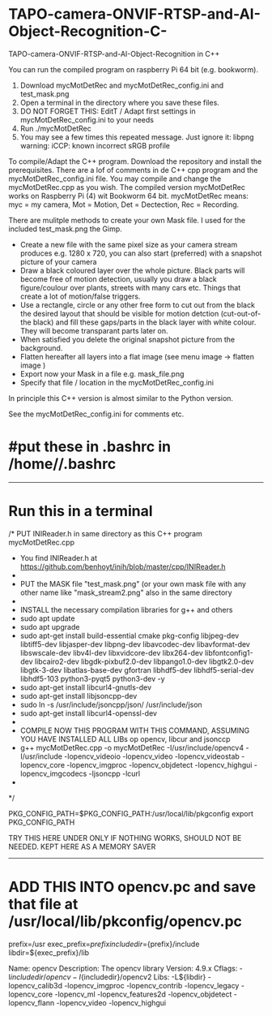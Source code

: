 # TAPO-camera-ONVIF-RTSP-and-AI-Object-Recognition-C-
TAPO-camera-ONVIF-RTSP-and-AI-Object-Recognition in C++


You can run the compiled program on raspberry Pi 64 bit (e.g. bookworm).
1. Download mycMotDetRec and mycMotDetRec_config.ini and test_mask.png 
2. Open a terminal in the directory where you save these files.
3. DO NOT FORGET THIS: EditT / Adapt first settings in mycMotDetRec_config.ini to your needs
4. Run ./mycMotDetRec
5. You may see a few times this repeated message. Just ignore it: libpng warning: iCCP: known incorrect sRGB profile


To compile/Adapt the C++ program.
Download the repository and install the prerequisites.
There are a lof of comments in de C++ cpp program and the mycMotDetRec_config.ini file.
You may compile and change the mycMotDetRec.cpp as you wish.
The compiled version mycMotDetRec works on Raspberry Pi (4) wit Bookworm 64 bit.
mycMotDetRec means: myc = my camera, Mot = Motion, Det = Dectection, Rec = Recording.

There are mulitple methods to create your own Mask file.
I used for the included test_mask.png the Gimp.
- Create a new file with the same pixel size as your camera stream produces e.g. 1280 x 720, you can also start (preferred) with a snapshot picture of your camera
- Draw a black coloured layer over the whole picture. Black parts will become  free of motion detection, usually you draw a black figure/coulour over plants, streets with many cars etc. Things that create a lot of motion/false triggers.
- Use a rectangle, circle or any other free form to cut out from the black the desired layout that should be visible for motion detction (cut-out-of-the black) and fill these gaps/parts in the black layer with white colour. They will become  transparant parts later on.
- When satisfied you delete the original snapshot picture from the background.
- Flatten hereafter all layers into a flat image (see menu image -> flatten image )
- Export now your Mask in a file e.g. mask_file.png 
- Specify that file / location in the mycMotDetRec_config.ini 

In principle this C++ version is almost similar to the Python version.

See the mycMotDetRec_config.ini for comments etc.

#put these in .bashrc in /home/<user>/.bashrc
=============================================


------------------------
Run this in a terminal
=======================
/* PUT INIReader.h in same directory as this C++ program mycMotDetRec.cpp
 * You find INIReader.h at https://github.com/benhoyt/inih/blob/master/cpp/INIReader.h
 * 
 * PUT the MASK file "test_mask.png" (or your own mask file with any other name like "mask_stream2.png" also in the same directory
 * 
 * INSTALL the necessary compilation libraries for g++ and others
 * sudo apt update
 * sudo apt upgrade
 * sudo apt-get install build-essential cmake pkg-config libjpeg-dev libtiff5-dev libjasper-dev libpng-dev libavcodec-dev libavformat-dev libswscale-dev libv4l-dev libxvidcore-dev libx264-dev libfontconfig1-dev libcairo2-dev libgdk-pixbuf2.0-dev libpango1.0-dev libgtk2.0-dev libgtk-3-dev libatlas-base-dev gfortran libhdf5-dev libhdf5-serial-dev libhdf5-103 python3-pyqt5 python3-dev -y
 * sudo apt-get install libcurl4-gnutls-dev
 * sudo apt-get install libjsoncpp-dev
 * sudo ln -s /usr/include/jsoncpp/json/ /usr/include/json
 * sudo apt-get install libcurl4-openssl-dev
 * 
 * COMPILE NOW THIS PROGRAM WITH THIS COMMAND, ASSUMING YOU HAVE INSTALLED ALL LIBs op opencv, libcur and jsonccp
 * g++  mycMotDetRec.cpp -o mycMotDetRec   -I/usr/include/opencv4 -I/usr/include -lopencv_videoio -lopencv_video -lopencv_videostab -lopencv_core -lopencv_imgproc -lopencv_objdetect -lopencv_highgui -lopencv_imgcodecs -ljsoncpp  -lcurl
 *
*/


PKG_CONFIG_PATH=$PKG_CONFIG_PATH:/usr/local/lib/pkgconfig
export PKG_CONFIG_PATH



TRY THIS HERE UNDER ONLY IF NOTHING WORKS, SHOULD NOT BE NEEDED. KEPT HERE AS A MEMORY SAVER

--------------------------
ADD THIS INTO opencv.pc and save that file at /usr/local/lib/pkconfig/opencv.pc
==========================
prefix=/usr
exec_prefix=${prefix}
includedir=${prefix}/include
libdir=${exec_prefix}/lib

Name: opencv
Description: The opencv library
Version: 4.9.x
Cflags: -I${includedir}/opencv -I${includedir}/opencv2
Libs: -L${libdir} -lopencv_calib3d -lopencv_imgproc -lopencv_contrib -lopencv_legacy -lopencv_core -lopencv_ml -lopencv_features2d -lopencv_objdetect -lopencv_flann -lopencv_video -lopencv_highgui
